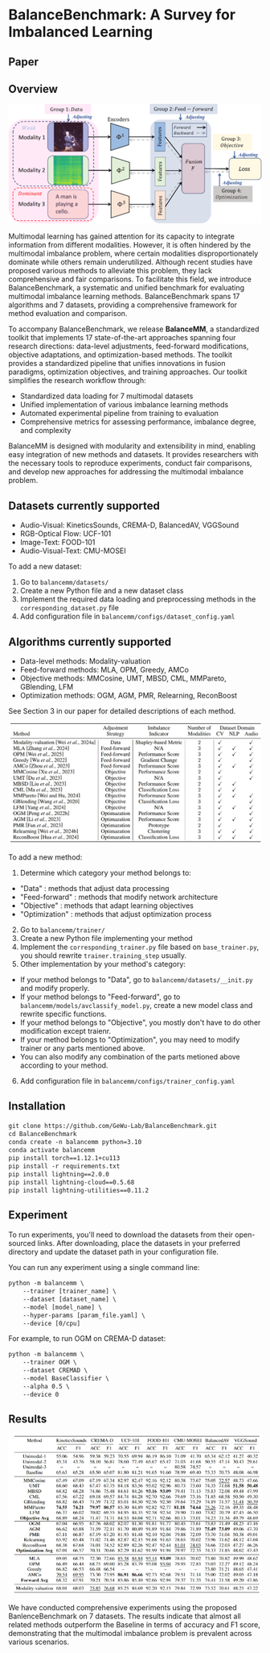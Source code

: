 # BalanceBenchmark: A Survey for Imbalanced Learning

## Paper
## Overview
![](images/frame6_00.png)

Multimodal learning has gained attention for its capacity to integrate information from different modalities. However, it is often hindered by the multimodal imbalance problem, where certain modalities disproportionately dominate while others remain underutilized. Although recent studies have proposed various methods to alleviate this problem, they lack comprehensive and fair comparisons.
To facilitate this field, we introduce BalanceBenchmark, a systematic and unified benchmark for evaluating multimodal imbalance learning methods. BalanceBenchmark spans 17 algorithms and 7 datasets, providing a comprehensive framework for method evaluation and comparison.

To accompany BalanceBenchmark, we release **BalanceMM**, a standardized toolkit that implements 17 state-of-the-art approaches spanning four research directions: data-level adjustments, feed-forward modifications, objective adaptations, and optimization-based methods. The toolkit provides a standardized pipeline that unifies innovations in fusion paradigms, optimization objectives, and training approaches.
Our toolkit simplifies the research workflow through:

+ Standardized data loading for 7 multimodal datasets
+ Unified implementation of various imbalance learning methods
+ Automated experimental pipeline from training to evaluation
+ Comprehensive metrics for assessing performance, imbalance degree, and complexity

BalanceMM is designed with modularity and extensibility in mind, enabling easy integration of new methods and datasets. It provides researchers with the necessary tools to reproduce experiments, conduct fair comparisons, and develop new approaches for addressing the multimodal imbalance problem.
## Datasets currently supported
+ Audio-Visual: KineticsSounds, CREMA-D, BalancedAV, VGGSound
+ RGB-Optical Flow: UCF-101
+ Image-Text: FOOD-101
+ Audio-Visual-Text: CMU-MOSEI

To add a new dataset:

1. Go to `balancemm/datasets/`
2. Create a new Python file and a new dataset class
3. Implement the required data loading and preprocessing methods in the `corresponding_dataset.py` file
4. Add configuration file in `balancemm/configs/dataset_config.yaml`

## Algorithms currently supported
+ Data-level methods: Modality-valuation
+ Feed-forward methods: MLA, OPM, Greedy, AMCo
+ Objective methods: MMCosine, UMT, MBSD, CML, MMPareto, GBlending, LFM
+ Optimization methods: OGM, AGM, PMR, Relearning, ReconBoost

See Section 3 in our paper for detailed descriptions of each method.

![](images/Algorithms.jpeg)

To add a new method:

1. Determine which category your method belongs to:
  + "Data" : methods that adjust data processing
  + "Feed-forward" : methods that modify network architecture
  + "Objective" : methods that adapt learning objectives
  + "Optimization" : methods that adjust optimization process
2. Go to `balancemm/trainer/`
3. Create a new Python file implementing your method
4. Implement the `corresponding_trainer.py` file based on `base_trainer.py`, you should rewrite `trainer.training_step` usually.
5. Other implementation by your method's category:
  + If your method belongs to "Data", go to `balancemm/datasets/__init.py` and modify properly.
  + If your method belongs to "Feed-forward", go to `balancemm/models/avclassify_model.py`, create a new model class and rewrite specific functions.
  + If your method belongs to "Objective", you mostly don't have to do other modification except traienr.
  + If your method belongs to "Optimization", you may need to modify trainer or any parts mentioned above.
  + You can also modify any combination of the parts metioned above according to your method.
6. Add configuration file in `balancemm/configs/trainer_config.yaml`
## Installation
```
git clone https://github.com/GeWu-Lab/BalanceBenchmark.git
cd BalanceBenchmark
conda create -n balancemm python=3.10
conda activate balancemm
pip install torch==1.12.1+cu113
pip install -r requirements.txt
pip install lightning==2.0.0
pip install lightning-cloud==0.5.68
pip install lightning-utilities==0.11.2
```
## Experiment
To run experiments, you'll need to download the datasets from their open-sourced links. After downloading, place the datasets in your preferred directory and update the dataset path in your configuration file. 

You can run any experiment using a single command line:
```
python -m balancemm \
    --trainer [trainer_name] \
    --dataset [dataset_name] \
    --model [model_name] \
    --hyper-params [param_file.yaml] \
    --device [0/cpu]
```
For example, to run OGM on CREMA-D dataset:
```
python -m balancemm \
    --trainer OGM \
    --dataset CREMAD \
    --model BaseClassifier \
    --alpha 0.5 \
    --device 0
```
## Results
![](images/Results.jpeg)

We have conducted comprehensive experiments using the proposed BanlenceBenchmark on 7 datasets. The results indicate that almost all related methods outperform the Baseline in terms of accuracy and F1 score, demonstrating that the multimodal imbalance problem is prevalent across various scenarios. 
